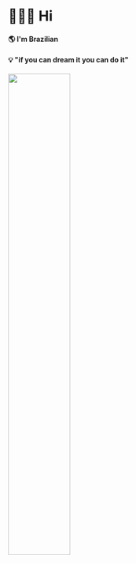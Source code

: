 
#  👩🏻‍💻 Hi
####  :earth_americas: I'm Brazilian

   #### 💡 "if you can dream it you can do it" 
   


<img width="50%" src="https://github-readme-stats.vercel.app/api/top-langs/?username=alanabarbosa&langs_count=6&theme=jolly&layout=donut" />

